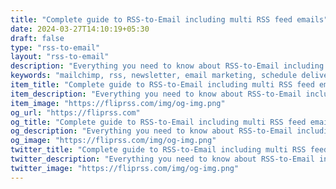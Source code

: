 ```yaml
---
title: "Complete guide to RSS-to-Email including multi RSS feed emails"
date: 2024-03-27T14:10:19+05:30
draft: false
type: "rss-to-email"
layout: "rss-to-email"
description: "Everything you need to know about RSS-to-Email including personalising content and automating more than one RSS feed in email campaigns."
keywords: "mailchimp, rss, newsletter, email marketing, schedule delivery, open rate, subscriber, engagement"
item_title: "Complete guide to RSS-to-Email including multi RSS feed emails"
item_description: "Everything you need to know about RSS-to-Email including personalising content and automating more than one RSS feed in email campaigns."
item_image: "https://fliprss.com/img/og-img.png"
og_url: "https://fliprss.com"
og_title: "Complete guide to RSS-to-Email including multi RSS feed emails"
og_description: "Everything you need to know about RSS-to-Email including personalising content and automating more than one RSS feed in email campaigns."
og_image: "https://fliprss.com/img/og-img.png"
twitter_title: "Complete guide to RSS-to-Email including multi RSS feed emails"
twitter_description: "Everything you need to know about RSS-to-Email including personalising content and automating more than one RSS feed in email campaigns."
twitter_image: "https://fliprss.com/img/og-img.png"
---
```


